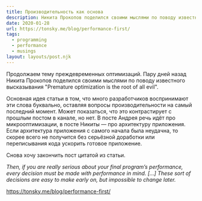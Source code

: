 ```yaml
---
title: Производительность как основа
description: Никита Прокопов поделился своими мыслями по поводу известного высказывания "Premature optimization is the root of all evil"
date: 2020-01-28
url: https://tonsky.me/blog/performance-first/
tags:
  - programming
  - performance
  - musings
layout: layouts/post.njk
---
```

Продолжаем тему преждевременных оптимизаций. Пару дней назад Никита Прокопов поделился своими мыслями по поводу известного высказывания "Premature optimization is the root of all evil".

Основная идея статьи в том, что много разработчиков воспринимают эти слова буквально, оставляя вопросы производительности на самый последний момент. Может показаться, что это контрастирует с прошлым постом в канале, но нет. В посте Андрея речь идёт про микрооптимизации, в посте Никиты — про архитектуру приложения. Если архитектура приложения с самого начала была неудачна, то скорее всего не получится без серьёзной доработки или переписывания кода ускорить готовое приложение.

Снова хочу закончить пост цитатой из статьи.

_Then, if you are really serious about your final program’s performance, every decision must be made with performance in mind. [...] These sort of decisions are easy to make early on, but impossible to change later._

https://tonsky.me/blog/performance-first/
